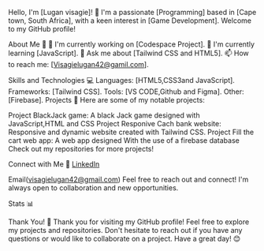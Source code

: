 Hello, I'm [Lugan visagie]! 👋
I'm a passionate [Programming] based in [Cape town, South Africa], with a keen interest in [Game Development]. Welcome to my GitHub profile!

About Me 🌟
🔭 I'm currently working on [Codespace Project].
🌱 I'm currently learning [JavaScript].
💬 Ask me about [Tailwind CSS and HTML5].
📫 How to reach me: [Visagielugan42@gamil.com].

Skills and Technologies 💻
Languages: [HTML5,CSS3and JavaScript].
Frameworks: [Tailwind CSS].
Tools: [VS CODE,Github and Figma].
Other: [Firebase].
Projects 🚀
Here are some of my notable projects:

Project BlackJack game: A black Jack game designed with JavaScript,HTML and CSS
Project Responive Cach bank website: Responsive and dynamic website created with Tailwind CSS.
Project Fill the cart web app: A web app designed With the use of a firebase database
Check out my repositories for more projects!

Connect with Me 📱
[LinkedIn](lugan-visagie-ab3794268)

Email(visagielugan42@gmail.com)
Feel free to reach out and connect! I'm always open to collaboration and new opportunities.

Stats 📊


Thank You! 🙏
Thank you for visiting my GitHub profile! Feel free to explore my projects and repositories. Don't hesitate to reach out if you have any questions or would like to collaborate on a project. Have a great day! 😊

